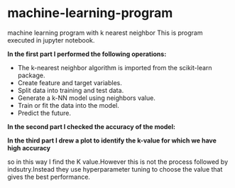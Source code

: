 # machine-learning-program
machine learning program with k nearest neighbor
This is program executed in jupyter notebook.<br>

**In the first part I performed the following operations:**
- The k-nearest neighbor algorithm is imported from the scikit-learn package.
- Create feature and target variables.
- Split data into training and test data.
- Generate a k-NN model using neighbors value.
- Train or fit the data into the model.
- Predict the future.


**In the second part I checked the accuracy of the model:**

**In the third part I drew a plot to identify the k-value for which we have high accuracy**

so in this way I find the K value.However this is not the process followed by indsutry.Instead they use hyperparameter tuning to choose the value that gives the best performance.
